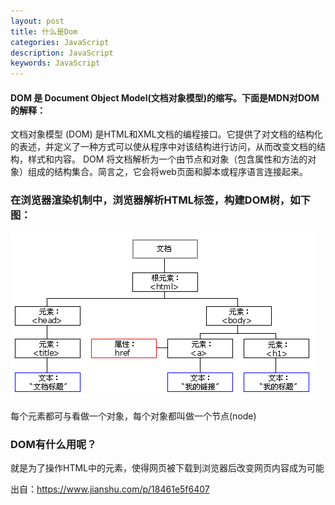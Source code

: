 ```yaml
---
layout: post
title: 什么是Dom
categories: JavaScript
description: JavaScript
keywords: JavaScript
---
```


#### DOM 是 Document Object Model(文档对象模型)的缩写。下面是MDN对DOM的解释：

文档对象模型 (DOM) 是HTML和XML文档的编程接口。它提供了对文档的结构化的表述，并定义了一种方式可以使从程序中对该结构进行访问，从而改变文档的结构，样式和内容。
DOM 将文档解析为一个由节点和对象（包含属性和方法的对象）组成的结构集合。简言之，它会将web页面和脚本或程序语言连接起来。

### 在浏览器渲染机制中，浏览器解析HTML标签，构建DOM树，如下图：

![](/images/posts/javascript/dom-tree.jpg)


每个元素都可与看做一个对象，每个对象都叫做一个节点(node)
### DOM有什么用呢？
就是为了操作HTML中的元素，使得网页被下载到浏览器后改变网页内容成为可能


出自：https://www.jianshu.com/p/18461e5f6407